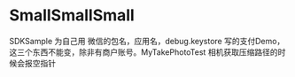 # SmallSmallSmall
SDKSample 为自己用 微信的包名，应用名，debug.keystore 写的支付Demo，这三个东西不能变，除非有商户账号。MyTakePhotoTest 相机获取压缩路径的时候会报空指针
